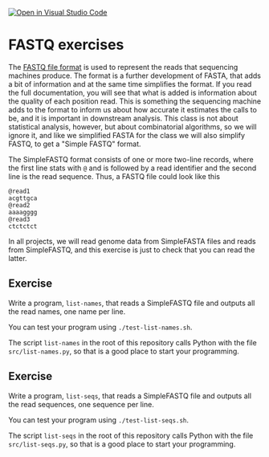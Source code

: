 [![Open in Visual Studio Code](https://classroom.github.com/assets/open-in-vscode-c66648af7eb3fe8bc4f294546bfd86ef473780cde1dea487d3c4ff354943c9ae.svg)](https://classroom.github.com/online_ide?assignment_repo_id=8310511&assignment_repo_type=AssignmentRepo)
# FASTQ exercises

The [FASTQ file format](https://en.wikipedia.org/wiki/FASTQ_format) is used to represent the reads that sequencing machines produce. The format is a further development of FASTA, that adds a bit of information and at the same time simplifies the format. If you read the full documentation, you will see that what is added is information about the quality of each position read. This is something the sequencing machine adds to the format to inform us about how accurate it estimates the calls to be, and it is important in downstream analysis. This class is not about statistical analysis, however, but about combinatorial algorithms, so we will ignore it, and like we simplified FASTA for the class we will also simplify FASTQ, to get a "Simple FASTQ" format.

The SimpleFASTQ format consists of one or more two-line records, where the first line stats with `@` and is followed by a read identifier and the second line is the read sequence. Thus, a FASTQ file could look like this

```
@read1
acgttgca
@read2
aaaagggg
@read3
ctctctct
```

In all projects, we will read genome data from SimpleFASTA files and reads from SimpleFASTQ, and this exercise is just to check that you can read the latter.

## Exercise

Write a program, `list-names`, that reads a SimpleFASTQ file and outputs all the read names, one name per line.

You can test your program using `./test-list-names.sh`.

The script `list-names` in the root of this repository calls Python with the file `src/list-names.py`, so that is a good place to start your programming.


## Exercise

Write a program, `list-seqs`, that reads a SimpleFASTQ file and outputs all the read sequences, one sequence per line.

You can test your program using `./test-list-seqs.sh`.

The script `list-seqs` in the root of this repository calls Python with the file `src/list-seqs.py`, so that is a good place to start your programming.
